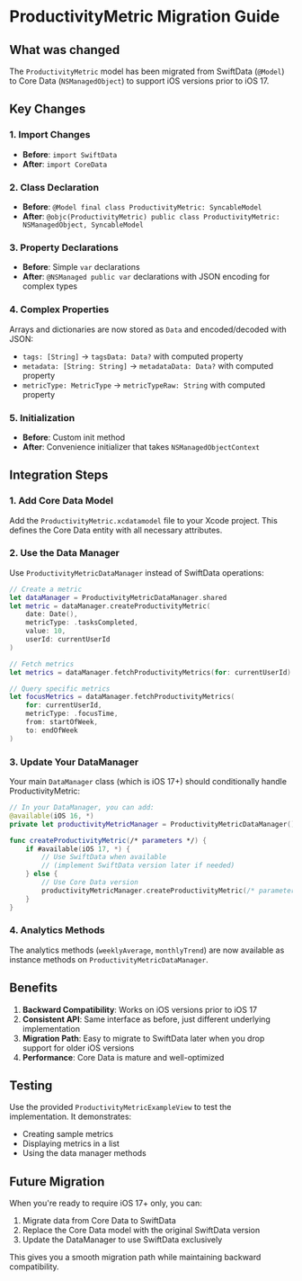 # ProductivityMetric Migration Guide

## What was changed

The `ProductivityMetric` model has been migrated from SwiftData (`@Model`) to Core Data (`NSManagedObject`) to support iOS versions prior to iOS 17.

## Key Changes

### 1. Import Changes
- **Before**: `import SwiftData`  
- **After**: `import CoreData`

### 2. Class Declaration
- **Before**: `@Model final class ProductivityMetric: SyncableModel`
- **After**: `@objc(ProductivityMetric) public class ProductivityMetric: NSManagedObject, SyncableModel`

### 3. Property Declarations
- **Before**: Simple `var` declarations
- **After**: `@NSManaged public var` declarations with JSON encoding for complex types

### 4. Complex Properties
Arrays and dictionaries are now stored as `Data` and encoded/decoded with JSON:
- `tags: [String]` → `tagsData: Data?` with computed property
- `metadata: [String: String]` → `metadataData: Data?` with computed property
- `metricType: MetricType` → `metricTypeRaw: String` with computed property

### 5. Initialization
- **Before**: Custom init method
- **After**: Convenience initializer that takes `NSManagedObjectContext`

## Integration Steps

### 1. Add Core Data Model
Add the `ProductivityMetric.xcdatamodel` file to your Xcode project. This defines the Core Data entity with all necessary attributes.

### 2. Use the Data Manager
Use `ProductivityMetricDataManager` instead of SwiftData operations:

```swift
// Create a metric
let dataManager = ProductivityMetricDataManager.shared
let metric = dataManager.createProductivityMetric(
    date: Date(),
    metricType: .tasksCompleted,
    value: 10,
    userId: currentUserId
)

// Fetch metrics
let metrics = dataManager.fetchProductivityMetrics(for: currentUserId)

// Query specific metrics
let focusMetrics = dataManager.fetchProductivityMetrics(
    for: currentUserId,
    metricType: .focusTime,
    from: startOfWeek,
    to: endOfWeek
)
```

### 3. Update Your DataManager
Your main `DataManager` class (which is iOS 17+) should conditionally handle ProductivityMetric:

```swift
// In your DataManager, you can add:
@available(iOS 16, *)
private let productivityMetricManager = ProductivityMetricDataManager()

func createProductivityMetric(/* parameters */) {
    if #available(iOS 17, *) {
        // Use SwiftData when available
        // (implement SwiftData version later if needed)
    } else {
        // Use Core Data version
        productivityMetricManager.createProductivityMetric(/* parameters */)
    }
}
```

### 4. Analytics Methods
The analytics methods (`weeklyAverage`, `monthlyTrend`) are now available as instance methods on `ProductivityMetricDataManager`.

## Benefits

1. **Backward Compatibility**: Works on iOS versions prior to iOS 17
2. **Consistent API**: Same interface as before, just different underlying implementation  
3. **Migration Path**: Easy to migrate to SwiftData later when you drop support for older iOS versions
4. **Performance**: Core Data is mature and well-optimized

## Testing

Use the provided `ProductivityMetricExampleView` to test the implementation. It demonstrates:
- Creating sample metrics
- Displaying metrics in a list
- Using the data manager methods

## Future Migration

When you're ready to require iOS 17+ only, you can:
1. Migrate data from Core Data to SwiftData
2. Replace the Core Data model with the original SwiftData version
3. Update the DataManager to use SwiftData exclusively

This gives you a smooth migration path while maintaining backward compatibility.